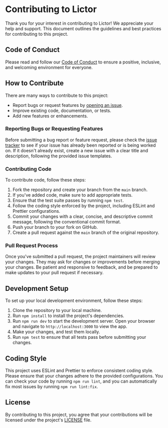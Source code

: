# Contributing to Lictor

Thank you for your interest in contributing to Lictor! We appreciate your help and support. This document
outlines the guidelines and best practices for contributing to this project.

## Code of Conduct

Please read and follow our [Code of Conduct](CODE_OF_CONDUCT.md) to ensure a positive, inclusive, and welcoming
environment for everyone.

## How to Contribute

There are many ways to contribute to this project:

- Report bugs or request features by [opening an issue](https://github.com/insentek/lictor/issues/new).
- Improve existing code, documentation, or tests.
- Add new features or enhancements.

### Reporting Bugs or Requesting Features

Before submitting a bug report or feature request, please check
the [issue tracker](https://github.com/insentek/lictor/issues) to see if your issue has already been reported or is
being worked on. If it doesn't already exist, create a new issue with a clear title and description, following the
provided issue templates.

### Contributing Code

To contribute code, follow these steps:

1. Fork the repository and create your branch from the `main` branch.
2. If you've added code, make sure to add appropriate tests.
3. Ensure that the test suite passes by running `npm test`.
4. Follow the coding style enforced by the project, including ESLint and Prettier configurations.
5. Commit your changes with a clear, concise, and descriptive commit message, following the conventional commit format.
6. Push your branch to your fork on GitHub.
7. Create a pull request against the `main` branch of the original repository.

### Pull Request Process

Once you've submitted a pull request, the project maintainers will review your changes. They may ask for changes or
improvements before merging your changes. Be patient and responsive to feedback, and be prepared to make updates to your
pull request if necessary.

## Development Setup

To set up your local development environment, follow these steps:

1. Clone the repository to your local machine.
2. Run `npm install` to install the project's dependencies.
3. Run `npm run dev` to start the development server. Open your browser and navigate to `http://localhost:3000` to view
   the app.
4. Make your changes, and test them locally.
5. Run `npm test` to ensure that all tests pass before submitting your changes.

## Coding Style

This project uses ESLint and Prettier to enforce consistent coding style. Please ensure that your changes adhere to the
provided configurations. You can check your code by running `npm run lint`, and you can automatically fix most issues by
running `npm run lint:fix`.

## License

By contributing to this project, you agree that your contributions will be licensed under the
project's [LICENSE](LICENSE) file.

